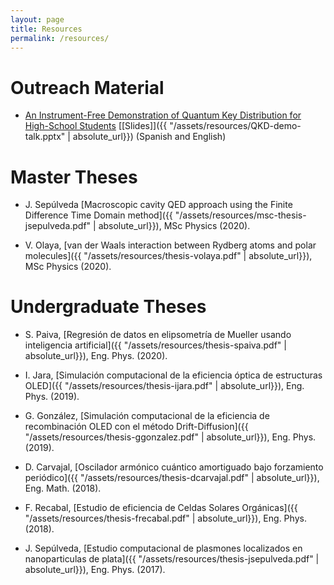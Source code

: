 ```yaml
---
layout: page
title: Resources
permalink: /resources/
---
```



# Outreach Material

- [An Instrument-Free Demonstration of Quantum Key Distribution for High-School Students](https://arxiv.org/abs/1904.10537) [[Slides]]({{ "/assets/resources/QKD-demo-talk.pptx" | absolute_url}})
(Spanish and English)  

# Master Theses

- J. Sepúlveda [Macroscopic cavity QED approach using the Finite Difference Time Domain method]({{ "/assets/resources/msc-thesis-jsepulveda.pdf" | absolute_url}}), MSc Physics (2020).


- V. Olaya, [van der Waals interaction between Rydberg atoms and polar molecules]({{ "/assets/resources/thesis-volaya.pdf" | absolute_url}}), MSc Physics (2020).



# Undergraduate Theses

- S. Paiva, [Regresión de datos en elipsometría de Mueller usando inteligencia artificial]({{ "/assets/resources/thesis-spaiva.pdf" | absolute_url}}), Eng. Phys. (2020).

- I. Jara, [Simulación computacional de la eficiencia óptica de estructuras OLED]({{ "/assets/resources/thesis-ijara.pdf" | absolute_url}}), Eng. Phys. (2019).

- G. González, [Simulación computacional de la eficiencia de recombinación OLED con el método Drift-Diffusion]({{ "/assets/resources/thesis-ggonzalez.pdf" | absolute_url}}), Eng. Phys. (2019).

- D. Carvajal, [Oscilador armónico cuántico amortiguado bajo forzamiento periódico]({{ "/assets/resources/thesis-dcarvajal.pdf" | absolute_url}}), Eng. Math. (2018).

- F. Recabal, [Estudio de eficiencia de Celdas Solares Orgánicas]({{ "/assets/resources/thesis-frecabal.pdf" | absolute_url}}), Eng. Phys. (2018).

- J. Sepúlveda, [Estudio computacional de plasmones localizados en nanoparticulas de plata]({{ "/assets/resources/thesis-jsepulveda.pdf" | absolute_url}}), Eng. Phys. (2017).
 
